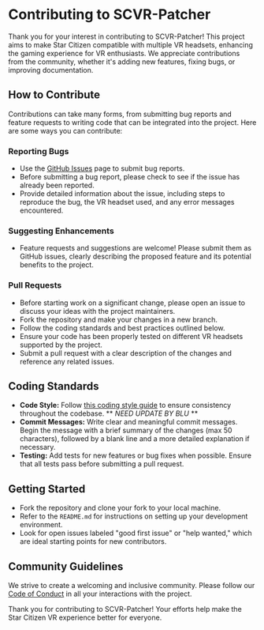 # Contributing to SCVR-Patcher

Thank you for your interest in contributing to SCVR-Patcher! This project aims to make Star Citizen compatible with multiple VR headsets, enhancing the gaming experience for VR enthusiasts. We appreciate contributions from the community, whether it's adding new features, fixing bugs, or improving documentation.

## How to Contribute

Contributions can take many forms, from submitting bug reports and feature requests to writing code that can be integrated into the project. Here are some ways you can contribute:

### Reporting Bugs

- Use the [GitHub Issues](https://github.com/star-citizen-vr/SCVR-Patcher/issues) page to submit bug reports.
- Before submitting a bug report, please check to see if the issue has already been reported.
- Provide detailed information about the issue, including steps to reproduce the bug, the VR headset used, and any error messages encountered.

### Suggesting Enhancements

- Feature requests and suggestions are welcome! Please submit them as GitHub issues, clearly describing the proposed feature and its potential benefits to the project.

### Pull Requests

- Before starting work on a significant change, please open an issue to discuss your ideas with the project maintainers.
- Fork the repository and make your changes in a new branch.
- Follow the coding standards and best practices outlined below.
- Ensure your code has been properly tested on different VR headsets supported by the project.
- Submit a pull request with a clear description of the changes and reference any related issues.

## Coding Standards

- **Code Style:** Follow [this coding style guide](https://example.com/coding-style-guide) to ensure consistency throughout the codebase. ** *NEED UPDATE BY BLU* **
- **Commit Messages:** Write clear and meaningful commit messages. Begin the message with a brief summary of the changes (max 50 characters), followed by a blank line and a more detailed explanation if necessary.
- **Testing:** Add tests for new features or bug fixes when possible. Ensure that all tests pass before submitting a pull request.

## Getting Started

- Fork the repository and clone your fork to your local machine.
- Refer to the `README.md` for instructions on setting up your development environment.
- Look for open issues labeled "good first issue" or "help wanted," which are ideal starting points for new contributors.

## Community Guidelines

We strive to create a welcoming and inclusive community. Please follow our [Code of Conduct](CodeOfConduct.md) in all your interactions with the project.

Thank you for contributing to SCVR-Patcher! Your efforts help make the Star Citizen VR experience better for everyone.

